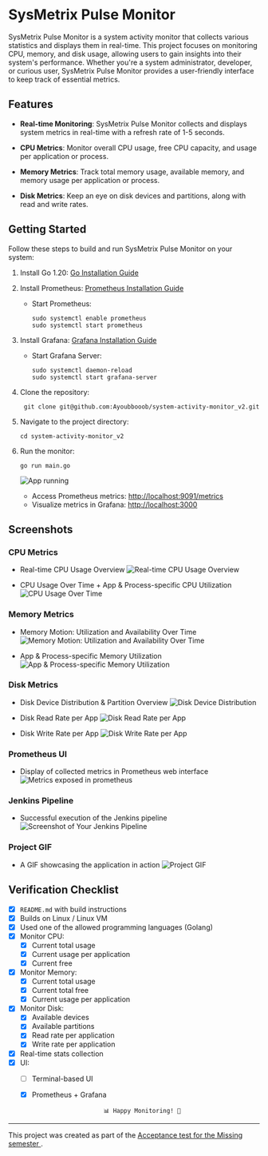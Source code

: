 # SysMetrix Pulse Monitor

SysMetrix Pulse Monitor is a system activity monitor that collects various statistics and displays them in real-time. This project focuses on monitoring CPU, memory, and disk usage, allowing users to gain insights into their system's performance. Whether you're a system administrator, developer, or curious user, SysMetrix Pulse Monitor provides a user-friendly interface to keep track of essential metrics.

## Features

- **Real-time Monitoring**: SysMetrix Pulse Monitor collects and displays system metrics in real-time with a refresh rate of 1-5 seconds.

- **CPU Metrics**: Monitor overall CPU usage, free CPU capacity, and usage per application or process.

- **Memory Metrics**: Track total memory usage, available memory, and memory usage per application or process.

- **Disk Metrics**: Keep an eye on disk devices and partitions, along with read and write rates.

## Getting Started

Follow these steps to build and run SysMetrix Pulse Monitor on your system:

1. Install Go 1.20: [Go Installation Guide](https://go.dev/doc/install)

2. Install Prometheus: [Prometheus Installation Guide](https://www.cherryservers.com/blog/install-prometheus-ubuntu)
   - Start Prometheus:
     ```
     sudo systemctl enable prometheus
     sudo systemctl start prometheus
     ```

3. Install Grafana: [Grafana Installation Guide](https://grafana.com/grafana/download)
   - Start Grafana Server:
     ```
     sudo systemctl daemon-reload
     sudo systemctl start grafana-server
     ```

4. Clone the repository:
    ```
     git clone git@github.com:Ayoubbooob/system-activity-monitor_v2.git
     ```

5. Navigate to the project directory:
    ```
    cd system-activity-monitor_v2
    ```

6. Run the monitor:
    ```
    go run main.go
    ```
    ![App running](screenshots/app_running.png)

    - Access Prometheus metrics: [http://localhost:9091/metrics](http://localhost:9091/metrics)
    - Visualize metrics in Grafana: [http://localhost:3000](http://localhost:3000)

## Screenshots

### CPU Metrics
- Real-time CPU Usage Overview
![Real-time CPU Usage Overview](screenshots/cpu_usage_overview.png)

- CPU Usage Over Time + App & Process-specific CPU Utilization
![CPU Usage Over Time](screenshots/cpu_usage_over_time.png)


### Memory Metrics
- Memory Motion: Utilization and Availability Over Time
![Memory Motion: Utilization and Availability Over Time](screenshots/memory_motion_over_time.png)

- App & Process-specific Memory Utilization
![App & Process-specific Memory Utilization](screenshots/memory_utilization_per_app.png)

### Disk Metrics
- Disk Device Distribution & Partition Overview
![Disk Device Distribution](screenshots/disk_device_distribution.png)

- Disk Read Rate per App
![Disk Read Rate per App](screenshots/disk_read_rate_per_app.png)

- Disk Write Rate per App
![Disk Write Rate per App](screenshots/disk_write_rate_per_app.png)

### Prometheus UI
- Display of collected metrics in Prometheus web interface
![Metrics exposed in prometheus](screenshots/prometheus_ui.png)

### Jenkins Pipeline
- Successful execution of the Jenkins pipeline
![Screenshot of Your Jenkins Pipeline](screenshots/jenkins_pipeline.png)

### Project GIF
- A GIF showcasing the application in action
![Project GIF](screenshots/project_gif.gif)

## Verification Checklist

- [x] `README.md` with build instructions
- [x] Builds on Linux / Linux VM
- [x] Used one of the allowed programming languages (Golang)
- [x] Monitor CPU:
  - [x] Current total usage
  - [x] Current usage per application
  - [x] Current free
- [x] Monitor Memory:
  - [x] Current total usage
  - [x] Current total free
  - [x] Current usage per application
- [x] Monitor Disk:
  - [x] Available devices
  - [x] Available partitions
  - [x] Read rate per application
  - [x] Write rate per application
- [x] Real-time stats collection
- [x] UI:
  - [ ]  Terminal-based UI
  - [x] Prometheus + Grafana


                            📊 Happy Monitoring! 🚀

---

This project was created as part of the [Acceptance test for the Missing semester ](https://gist.github.com/chermehdi/ae3f10775526d44a9821d8e889df798c).


